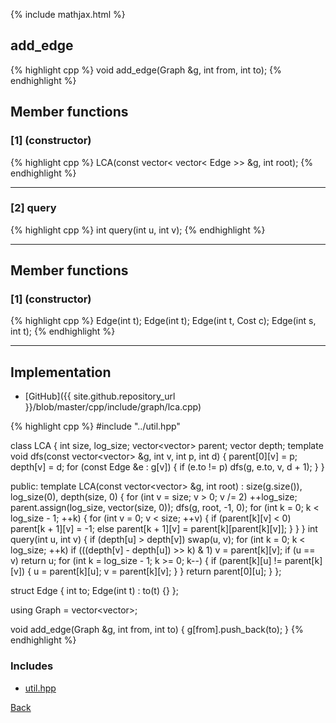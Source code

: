 {% include mathjax.html %}

## add_edge

{% highlight cpp %}
void add_edge(Graph &g, int from, int to);
{% endhighlight %}

## Member functions

### [1] (constructor)
{% highlight cpp %}
LCA(const vector< vector< Edge >> &g, int root);
{% endhighlight %}


---------------------------------------

### [2] query
{% highlight cpp %}
int query(int u, int v);
{% endhighlight %}


---------------------------------------

## Member functions

### [1] (constructor)
{% highlight cpp %}
Edge(int t);
Edge(int t);
Edge(int t, Cost c);
Edge(int s, int t);
{% endhighlight %}


---------------------------------------

## Implementation

- [GitHub]({{ site.github.repository_url }}/blob/master/cpp/include/graph/lca.cpp)

{% highlight cpp %}
#include "../util.hpp"

class LCA {
  int size, log_size;
  vector<vector<int>> parent;
  vector<int> depth;
  template <typename Edge>
  void dfs(const vector<vector<Edge>> &g, int v, int p, int d) {
    parent[0][v] = p;
    depth[v] = d;
    for (const Edge &e : g[v]) {
      if (e.to != p) dfs(g, e.to, v, d + 1);
    }
  }

public:
  template <typename Edge>
  LCA(const vector<vector<Edge>> &g, int root) :
    size(g.size()), log_size(0), depth(size, 0) {
    for (int v = size; v > 0; v /= 2) ++log_size;
    parent.assign(log_size, vector<int>(size, 0));
    dfs(g, root, -1, 0);
    for (int k = 0; k < log_size - 1; ++k) {
      for (int v = 0; v < size; ++v) {
        if (parent[k][v] < 0)
          parent[k + 1][v] = -1;
        else
          parent[k + 1][v] = parent[k][parent[k][v]];
      }
    }
  }
  int query(int u, int v) {
    if (depth[u] > depth[v]) swap(u, v);
    for (int k = 0; k < log_size; ++k)
      if (((depth[v] - depth[u]) >> k) & 1) v = parent[k][v];
    if (u == v) return u;
    for (int k = log_size - 1; k >= 0; k--) {
      if (parent[k][u] != parent[k][v]) {
        u = parent[k][u];
        v = parent[k][v];
      }
    }
    return parent[0][u];
  }
};

struct Edge {
  int to;
  Edge(int t) : to(t) {}
};

using Graph = vector<vector<Edge>>;

void add_edge(Graph &g, int from, int to) { g[from].push_back(to); }
{% endhighlight %}

### Includes

- [util.hpp](../util)

[Back](../..)

